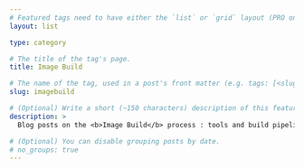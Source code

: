 ```yaml
---
# Featured tags need to have either the `list` or `grid` layout (PRO only).
layout: list

type: category

# The title of the tag's page.
title: Image Build

# The name of the tag, used in a post's front matter (e.g. tags: [<slug>]).
slug: imagebuild

# (Optional) Write a short (~150 characters) description of this featured tag.
description: >
  Blog posts on the <b>Image Build</b> process : tools and build pipelines.

# (Optional) You can disable grouping posts by date.
# no_groups: true
---
```

